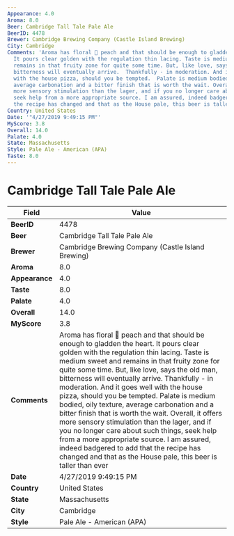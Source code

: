 ```yaml
---
Appearance: 4.0
Aroma: 8.0
Beer: Cambridge Tall Tale Pale Ale
BeerID: 4478
Brewer: Cambridge Brewing Company (Castle Island Brewing)
City: Cambridge
Comments: 'Aroma has floral 🍑 peach and that should be enough to gladden the heart.
  It pours clear golden with the regulation thin lacing. Taste is medium sweet and
  remains in that fruity zone for quite some time. But, like love, says the old man,
  bitterness will eventually arrive.  Thankfully - in moderation. And it goes well
  with the house pizza, should you be tempted.  Palate is medium bodied, oily texture,
  average carbonation and a bitter finish that is worth the wait. Overall, it offers
  more sensory stimulation than the lager, and if you no longer care about such things,
  seek help from a more appropriate source. I am assured, indeed badgered to add that
  the recipe has changed and that as the House pale, this beer is taller than ever '
Country: United States
Date: '"4/27/2019 9:49:15 PM"'
MyScore: 3.8
Overall: 14.0
Palate: 4.0
State: Massachusetts
Style: Pale Ale - American (APA)
Taste: 8.0
---
```


# Cambridge Tall Tale Pale Ale

| Field         | Value |
|---------------|-------|
| **BeerID** | 4478 |
| **Beer** | Cambridge Tall Tale Pale Ale |
| **Brewer** | Cambridge Brewing Company (Castle Island Brewing) |
| **Aroma** | 8.0 |
| **Appearance** | 4.0 |
| **Taste** | 8.0 |
| **Palate** | 4.0 |
| **Overall** | 14.0 |
| **MyScore** | 3.8 |
| **Comments** | Aroma has floral 🍑 peach and that should be enough to gladden the heart. It pours clear golden with the regulation thin lacing. Taste is medium sweet and remains in that fruity zone for quite some time. But, like love, says the old man, bitterness will eventually arrive.  Thankfully - in moderation. And it goes well with the house pizza, should you be tempted.  Palate is medium bodied, oily texture, average carbonation and a bitter finish that is worth the wait. Overall, it offers more sensory stimulation than the lager, and if you no longer care about such things, seek help from a more appropriate source. I am assured, indeed badgered to add that the recipe has changed and that as the House pale, this beer is taller than ever  |
| **Date** | 4/27/2019 9:49:15 PM |
| **Country** | United States |
| **State** | Massachusetts |
| **City** | Cambridge |
| **Style** | Pale Ale - American (APA) |
